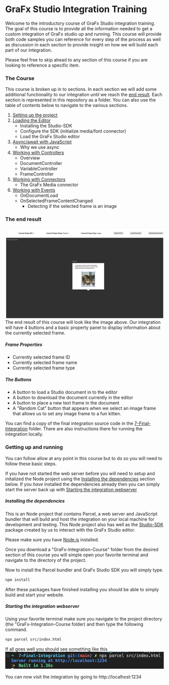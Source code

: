 # GraFx Studio Integration Training

Welcome to the introductory course of GraFx Studio integration training. The goal of this course is to provide all the information needed to get a custom integration of GraFx studio up and running. This course will provide both code samples you can reference for every step of the process as well as discussion in each section to provide insight on how we will build each part of our integration.

Please feel free to skip ahead to any section of this course if you are looking to reference a specific item.


### The Course
This course is broken up in to sections. In each section we will add some additional functionality to our integration until we reach the [end result](#the-end-result). Each section is represented in this repository as a folder. You can also use the table of contents below to navigate to the various sections.

1. [Setting up the project](./1-Setting-Up-Project/)
1. [Loading the Editor](./2-Loading-The-Editor/)
	- Installing the Studio-SDK
	- Configure the SDK (initialize media/font connector)
	- Load the GraFx Studio editor
1. [Async/await with JavaScript](./3-Async-Javascript/README.md)
	- Why we use async
1. [Working with Controllers](./4-Working-with-Controllers/README.md)
	- Overview
	- DocumentController
	- VariableController
	- FrameController
1. [Working with Connectors](./5-Working-with-Connectors/)
	- The GraFx Media connector
1. [Working with Events](./6-Working-with-Events/)
	- OnDocumentLoad
	- OnSelectedFrameContentChanged
		- Detecting if the selected frame is an image

### The end result
![A picture of the final integration](./assets/final-integration.png)
The end result of this course will look like the image above. Our integration will have 4 buttons and a basic property panel to display information about the currently selected frame.

##### Frame Properties
- Currently selected frame ID
- Currently selected frame name
- Currently selected frame type

##### The Buttons
- A button to load a Studio document in to the editor
- A button to download the document currently in the editor
- A button to place a new text frame in the document
- A "Random Cat" button that appears when we select an image frame that allows us to set any image frame to a fun kitten.


You can find a copy of the final integration source code in the [7-Final-Integration](./7-Final-Integration/) folder. There are also instructions there for running the integration locally.

### Getting up and running
You can follow allow at any point in this course but to do so you will need to follow these basic steps.

If you have not started the web server before you will need to setup and initalized the Node project using the [Installing the dependencies](#installing-the-dependencies) section below. If you _have_ installed the dependencies already then you can simply start the server back up with [Starting the integration webserver](#starting-the-integration-webserver)

##### Installing the dependencies
This is an Node project that contains Parcel, a web server and JavaScript bundler that will build and host the integration on your local machine for development and testing. This Node project also has well as the [Studio-SDK](https://www.npmjs.com/package/@chili-publish/studio-sdk) package created by us to interact with the GraFx Studio editor.

Please make sure you have [Node.js](https://nodejs.org) installed.

Once you download a "GraFx-Integration-Course" folder from the desired section of this course you will simple open your favorite terminal and navigate to the directory of the project.

Now to install the Parcel bundler and GraFx Studio SDK you will simply type.
```sh
npm install
```

After these packages have finished installing you should be able to simply build and start your website.

##### Starting the integration webserver
Using your favorite terminal make sure you navigate to the project directory (the "GraFx-Integration-Course folder) and then type the following command.
```sh
npx parcel src/index.html
```

If all goes well you should see something like this
![A terminal shell showing the website has been built and is being locally hosted](./assets/server-started.png)

You can now visit the integration by going to
http://localhost:1234

